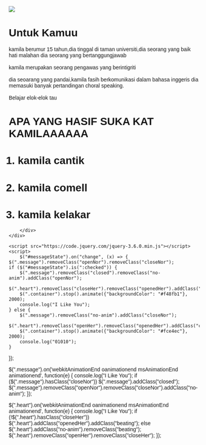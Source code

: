 <!DOCTYPE html>
<html>
<head>
    <title>NUR KAMILAAAAAA</title>
    <style>
        h1,
p {
	font-family: 'Hind', sans-serif;
}

p{
	text-indent: 50px;
}

h1 {
	font-weight: 200;
}

body {
	margin: 0px;
}

.container {
	position: relative;
	width: 100%;
	height: 100vh;
	overflow: hidden;
}

.heart {
	position: absolute;
	left: 50%;
	top: 50%;
	text-align: center;
	transform: translate(-50%, -50%);
	transition: transform 2s; /* corrected */
	z-index: 1;
}

.heart > img {
	width: 50px;
	height: auto;
}

.message {
	padding: 20px;
	background-color: #eee;
	min-width: 400px;
	height: 50%;
	position: absolute;
	left: 50%;
	top: 50%;
	transform: translate(-50%, -50%);
	z-index: 0;
	overflow: hidden;
	animation-name: openmsg;
	animation-duration: 2s;
	animation-timing-function: linear;
	animation-play-state: paused;
	animation-fill-mode: forwards;
	box-shadow: 0 10px 20px rgba(0, 0, 0, 0.19), 0 6px 6px rgba(0, 0, 0, 0.23);
	border-radius: 5px;
}

.heart > img:hover {
	animation-name: beat;
	animation-duration: 2s;
	animation-timing-function: ease-in-out;
	animation-iteration-count: infinite;
	animation-play-state: running;
}

@keyframes beat {
	0% {
		width: 50px;
	}
	25% {
		width: 58px;
	}
	30% {
		width: 50px;
	}
	50% {
		width: 45px;
	}
	60% {
		width: 50px;
	}
	75% {
		width: 58px;
	}
	100% {
		width: 50px;
	}
}

@keyframes openmsg {
	0% {
		height: 0px;
		padding: 0px 20px;
	}
	100% {
		height: 75%;
		padding: 20px 20px;
	}
}

@keyframes heartMove {
	0% {
		top: 50%;
	}
	100% {
		top: 85%;
		transform: translate(-50%, 0);
	}
}

.openNor {
	animation-direction: normal;
	animation-play-state: running;
}

.closeNor {
	animation-direction: reverse;
	animation-play-state: running;
}

.no-anim {
	animation: none;
}

.closed {
	height: 0px;
	padding: 0px 20px;
}

.bottom {
	bottom: 5px;
}

.openHer {
	animation-name: heartMove;
	animation-duration: 2s;
	animation-timing-function: linear;
	animation-play-state: running;
	animation-fill-mode: forwards;
}

.closeHer {
	animation-name: heartMove;
	animation-duration: 2s;
	animation-timing-function: linear;
	animation-play-state: running;
	animation-direction: reverse;
	animation-fill-mode: forwards;
}

.beating > img {
	animation-name: beat;
	animation-duration: 2s;
	animation-timing-function: ease-in-out;
	animation-iteration-count: infinite;
	animation-play-state: running;
}

.openedHer {
	top: 85%;
	transform: translate(-50%, 0);
}
    </style>
</head>
<body>
    <div class="container">
        <label>
            <div class="heart">
                <img src="https://raw.githubusercontent.com/DzarelDeveloper/Img/main/Lope.png">
            </div>
            <input id="messageState" type="checkbox" style="display:none">
        </label>
        <div class="message">
                <h1>Untuk Kamuu</h1> 
    <p>kamila berumur 15 tahun,dia tinggal di taman universiti,dia seorang yang baik hati malahan dia seorang yang bertanggungjawab
     <br><br>kamila merupakan seorang pengawas yang berintigriti
      <br><br>dia seoarang yang pandai,kamila fasih berkomunikasi dalam bahasa inggeris dia memasuki banyak pertandingan choral speaking.
      <br><br>Belajar elok-elok tau
   </p>
   
   <p><h1>APA YANG HASIF SUKA KAT KAMILAAAAAA</h1>
   <ol>
    <h1><li>kamila cantik</li></h1>
    <h1><li>kamila comell</li></h1>
    <h1><li>kamila kelakar</li></h1>
   </ol></p>

        </div>
    </div>

    <script src="https://code.jquery.com/jquery-3.6.0.min.js"></script>
    <script>
        $("#messageState").on("change", (x) => {
	$(".message").removeClass("openNor").removeClass("closeNor");
	if ($("#messageState").is(":checked")) {
		$(".message").removeClass("closed").removeClass("no-anim").addClass("openNor");
		$(".heart").removeClass("closeHer").removeClass("openedHer").addClass("openHer");
		$(".container").stop().animate({"backgroundColor": "#f48fb1"}, 2000);
		console.log("I Like You");
	} else {
		$(".message").removeClass("no-anim").addClass("closeNor");
		$(".heart").removeClass("openHer").removeClass("openedHer").addClass("closeHer");
		$(".container").stop().animate({"backgroundColor": "#fce4ec"}, 2000);
		console.log("01010");
	}
});

$(".message").on('webkitAnimationEnd oanimationend msAnimationEnd animationend', function(e) {
	console.log("I Like You");
	if ($(".message").hasClass("closeNor"))
		$(".message").addClass("closed");
	$(".message").removeClass("openNor").removeClass("closeNor").addClass("no-anim");
});

$(".heart").on('webkitAnimationEnd oanimationend msAnimationEnd animationend', function(e) {
	console.log("I Like You");
	if (!$(".heart").hasClass("closeHer"))
		$(".heart").addClass("openedHer").addClass("beating");
	else
		$(".heart").addClass("no-anim").removeClass("beating");
	$(".heart").removeClass("openHer").removeClass("closeHer");
});
    </script>
</body>
</html>
